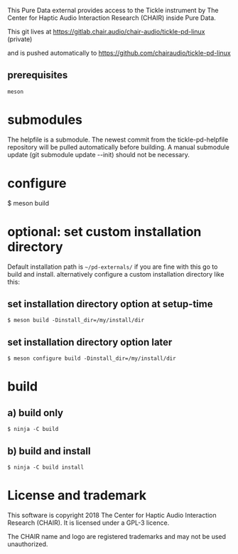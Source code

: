 This Pure Data external provides access to the Tickle instrument by The Center for Haptic Audio Interaction Research (CHAIR) inside Pure Data.

This git lives at https://gitlab.chair.audio/chair-audio/tickle-pd-linux (private)

and is pushed automatically to https://github.com/chairaudio/tickle-pd-linux

## prerequisites

`meson`

# submodules

The helpfile is a submodule. The newest commit from the tickle-pd-helpfile repository will be pulled automatically before building.
A manual submodule update (git submodule update --init) should not be necessary.

# configure

$ meson build

# optional: set custom installation directory
Default installation path is `~/pd-externals/`
if you are fine with this go to build and install. 
alternatively configure a custom installation directory like this:

## set installation directory option at setup-time
```
$ meson build -Dinstall_dir=/my/install/dir
```
## set installation directory option later
```
$ meson configure build -Dinstall_dir=/my/install/dir
```
# build
## a) build only
```
$ ninja -C build
``````
## b) build and install
```
$ ninja -C build install
```
# License and trademark

This software is copyright 2018 The Center for Haptic Audio Interaction Research (CHAIR).
It is licensed under a GPL-3 licence.

The CHAIR name and logo are registered trademarks and may not be used unauthorized.
